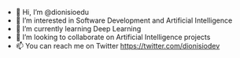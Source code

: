 - 👋 Hi, I’m @dionisioedu
- 👀 I’m interested in Software Development and Artificial Intelligence
- 🌱 I’m currently learning Deep Learning
- 💞️ I’m looking to collaborate on Artificial Intelligence projects
- 📫 You can reach me on Twitter https://twitter.com/dionisiodev

<!---
dionisioedu/dionisioedu is a ✨ special ✨ repository because its `README.md` (this file) appears on your GitHub profile.
You can click the Preview link to take a look at your changes.
--->
